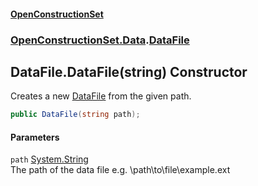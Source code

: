 #### [OpenConstructionSet](index.md 'index')
### [OpenConstructionSet.Data](index.md#OpenConstructionSet_Data 'OpenConstructionSet.Data').[DataFile](2SNjQ1htR48x9zEOcQT0EQ.md 'OpenConstructionSet.Data.DataFile')
## DataFile.DataFile(string) Constructor
Creates a new [DataFile](2SNjQ1htR48x9zEOcQT0EQ.md 'OpenConstructionSet.Data.DataFile') from the given path.  
```csharp
public DataFile(string path);
```
#### Parameters
<a name='OpenConstructionSet_Data_DataFile_DataFile(string)_path'></a>
`path` [System.String](https://docs.microsoft.com/en-us/dotnet/api/System.String 'System.String')  
The path of the data file e.g. \path\to\file\example.ext
  
